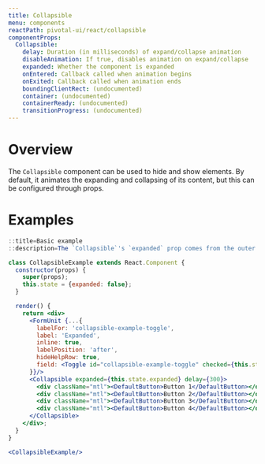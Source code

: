```yaml
---
title: Collapsible
menu: components
reactPath: pivotal-ui/react/collapsible
componentProps:
  Collapsible:
    delay: Duration (in milliseconds) of expand/collapse animation
    disableAnimation: If true, disables animation on expand/collapse
    expanded: Whether the component is expanded
    onEntered: Callback called when animation begins
    onExited: Callback called when animation ends
    boundingClientRect: (undocumented)
    container: (undocumented)
    containerReady: (undocumented)
    transitionProgress: (undocumented)
---
```


# Overview

The `Collapsible` component can be used to hide and show elements. By default,
it animates the expanding and collapsing of its content, but this can be configured
through props.

# Examples

```jsx
::title=Basic example
::description=The `Collapsible`'s `expanded` prop comes from the outer component's `state`.

class CollapsibleExample extends React.Component {
  constructor(props) {
    super(props);
    this.state = {expanded: false};
  }

  render() {
    return <div>
      <FormUnit {...{
        labelFor: 'collapsible-example-toggle',
        label: 'Expanded',
        inline: true,
        labelPosition: 'after',
        hideHelpRow: true,
        field: <Toggle id="collapsible-example-toggle" checked={this.state.expanded} onChange={evt => this.setState({expanded: evt.target.checked})}/>
      }}/>
      <Collapsible expanded={this.state.expanded} delay={300}>
        <div className="mtl"><DefaultButton>Button 1</DefaultButton></div>
        <div className="mtl"><DefaultButton>Button 2</DefaultButton></div>
        <div className="mtl"><DefaultButton>Button 3</DefaultButton></div>
        <div className="mtl"><DefaultButton>Button 4</DefaultButton></div>
      </Collapsible>
    </div>;
  }
}

<CollapsibleExample/>
```